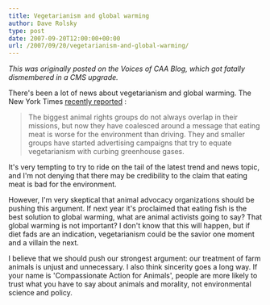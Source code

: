 ```yaml
---
title: Vegetarianism and global warming
author: Dave Rolsky
type: post
date: 2007-09-20T12:00:00+00:00
url: /2007/09/20/vegetarianism-and-global-warming/
---
```


_This was originally posted on the Voices of CAA Blog, which got fatally dismembered in a CMS
upgrade._

There's been a lot of news about vegetarianism and global warming. The New York Times [recently
reported][1] :

> The biggest animal rights groups do not always overlap in their missions, but now they have
> coalesced around a message that eating meat is worse for the environment than driving. They and
> smaller groups have started advertising campaigns that try to equate vegetarianism with curbing
> greenhouse gases.

It's very tempting to try to ride on the tail of the latest trend and news topic, and I'm not
denying that there may be credibility to the claim that eating meat is bad for the environment.

However, I'm very skeptical that animal advocacy organizations should be pushing this argument. If
next year it's proclaimed that eating fish is the best solution to global warming, what are animal
activists going to say? That global warming is not important? I don't know that this will happen,
but if diet fads are an indication, vegetarianism could be the savior one moment and a villain the
next.

I believe that we should push our strongest argument: our treatment of farm animals is unjust and
unnecessary. I also think sincerity goes a long way. If your name is 'Compassionate Action for
Animals', people are more likely to trust what you have to say about animals and morality, not
environmental science and policy.

[1]: http://www.nytimes.com/2007/08/29/business/media/29adco.html
